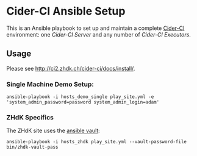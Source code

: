 Cider-CI Ansible Setup
======================

This is an Ansible playbook to set up and maintain a complete
[Cider-CI](https://github.com/cider-ci/cider-ci) environment: one _Cider-CI
Server_ and any number of _Cider-CI Executors_.


Usage
-----

Please see <http://ci2.zhdk.ch/cider-ci/docs/install/>.

### Single Machine Demo Setup: 

    ansible-playbook -i hosts_demo_single play_site.yml -e 'system_admin_password=password system_admin_login=adam'


### ZHdK Specifics 

The ZHdK site uses the [ansible vault](https://docs.ansible.com/playbooks_vault.html):

    ansible-playbook -i hosts_zhdk play_site.yml --vault-password-file bin/zhdk-vault-pass




